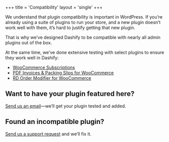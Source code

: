 +++
title = 'Compatibility'
layout = 'single'
+++

We understand that plugin compatibility is important in WordPress. If you’re already using a suite of plugins to run your store, and a new plugin doesn’t work well with them, it’s hard to justify getting that new plugin.

That is why we’ve designed Dashify to be compatible with nearly all admin plugins out of the box.

At the same time, we’ve done extensive testing with select plugins to ensure they work well in Dashify:

- [WooCommerce Subscriptions](/compatibility/woocommerce-subscriptions/)
- [PDF Invoices & Packing Slips for WooCommerce](/compatibility/woocommerce-pdf-invoices-packing-slips/)
- [RD Order Modifier for WooCommerce](/compatibility/rd-wc-order-modifier/)

## Want to have your plugin featured here?

[Send us an email](mailto:john@getdashify.com)—we’ll get your plugin tested and added.

## Found an incompatible plugin?

[Send us a support request](https://forms.gle/pRezSbdUcZmvZdX27) and we’ll fix it.
